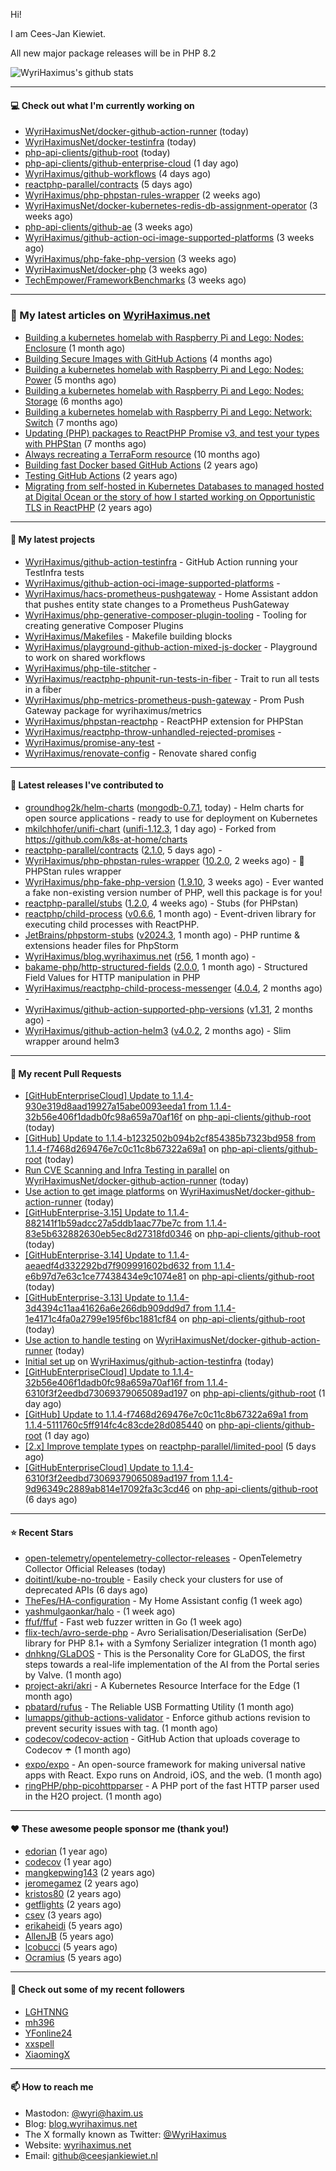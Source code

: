 Hi!

I am Cees-Jan Kiewiet.

All new major package releases will be in PHP 8.2

![WyriHaximus's github stats](https://github-readme-stats.vercel.app/api?username=WyriHaximus&show_icons=true)

---

#### 💻 Check out what I'm currently working on

- [WyriHaximusNet/docker-github-action-runner](https://github.com/WyriHaximusNet/docker-github-action-runner) (today)
- [WyriHaximusNet/docker-testinfra](https://github.com/WyriHaximusNet/docker-testinfra) (today)
- [php-api-clients/github-root](https://github.com/php-api-clients/github-root) (today)
- [php-api-clients/github-enterprise-cloud](https://github.com/php-api-clients/github-enterprise-cloud) (1 day ago)
- [WyriHaximus/github-workflows](https://github.com/WyriHaximus/github-workflows) (4 days ago)
- [reactphp-parallel/contracts](https://github.com/reactphp-parallel/contracts) (5 days ago)
- [WyriHaximus/php-phpstan-rules-wrapper](https://github.com/WyriHaximus/php-phpstan-rules-wrapper) (2 weeks ago)
- [WyriHaximusNet/docker-kubernetes-redis-db-assignment-operator](https://github.com/WyriHaximusNet/docker-kubernetes-redis-db-assignment-operator) (3 weeks ago)
- [php-api-clients/github-ae](https://github.com/php-api-clients/github-ae) (3 weeks ago)
- [WyriHaximus/github-action-oci-image-supported-platforms](https://github.com/WyriHaximus/github-action-oci-image-supported-platforms) (3 weeks ago)
- [WyriHaximus/php-fake-php-version](https://github.com/WyriHaximus/php-fake-php-version) (3 weeks ago)
- [WyriHaximusNet/docker-php](https://github.com/WyriHaximusNet/docker-php) (3 weeks ago)
- [TechEmpower/FrameworkBenchmarks](https://github.com/TechEmpower/FrameworkBenchmarks) (3 weeks ago)

---

### 📜 My latest articles on [WyriHaximus.net](https://blog.wyrihaximus.net/)

- [Building a kubernetes homelab with Raspberry Pi and Lego: Nodes: Enclosure](https://blog.wyrihaximus.net/2024/12/building-a-kubernetes-homelab-with-raspberry-pies-and-lego-nodes-enclosure/) (1 month ago)
- [Building Secure Images with GitHub Actions](https://blog.wyrihaximus.net/2024/10/building-secure-images-with-github-actions/) (4 months ago)
- [Building a kubernetes homelab with Raspberry Pi and Lego: Nodes: Power](https://blog.wyrihaximus.net/2024/09/building-a-kubernetes-homelab-with-raspberry-pies-and-lego-nodes-power/) (5 months ago)
- [Building a kubernetes homelab with Raspberry Pi and Lego: Nodes: Storage](https://blog.wyrihaximus.net/2024/08/building-a-kubernetes-homelab-with-raspberry-pies-and-lego-nodes-storage/) (6 months ago)
- [Building a kubernetes homelab with Raspberry Pi and Lego: Network: Switch](https://blog.wyrihaximus.net/2024/07/building-a-kubernetes-homelab-with-raspberry-pies-and-lego-network-switch/) (7 months ago)
- [Updating (PHP) packages to ReactPHP Promise v3, and test your types with PHPStan](https://blog.wyrihaximus.net/2024/06/updating-php-packages-to-reactphp-promise-v3--and-test-your-types-with-phpstan/) (7 months ago)
- [Always recreating a TerraForm resource](https://blog.wyrihaximus.net/2024/04/always-recreating-a-terraform-resource/) (10 months ago)
- [Building fast Docker based GitHub Actions](https://blog.wyrihaximus.net/2023/03/building-fast-docker-based-github-actions/) (2 years ago)
- [Testing GitHub Actions](https://blog.wyrihaximus.net/2023/03/testing-github-actions/) (2 years ago)
- [Migrating from self-hosted in Kubernetes Databases to managed hosted at Digital Ocean or the story of how I started working on Opportunistic TLS in ReactPHP](https://blog.wyrihaximus.net/2023/01/migrating-from-self-hosted-in-k8s-databases-to-managed-hosted-at-digital-ocean/) (2 years ago)

---

#### 🌱 My latest projects

- [WyriHaximus/github-action-testinfra](https://github.com/WyriHaximus/github-action-testinfra) - GitHub Action running your TestInfra tests
- [WyriHaximus/github-action-oci-image-supported-platforms](https://github.com/WyriHaximus/github-action-oci-image-supported-platforms) - 
- [WyriHaximus/hacs-prometheus-pushgateway](https://github.com/WyriHaximus/hacs-prometheus-pushgateway) - Home Assistant addon that pushes entity state changes to a Prometheus PushGateway
- [WyriHaximus/php-generative-composer-plugin-tooling](https://github.com/WyriHaximus/php-generative-composer-plugin-tooling) - Tooling for creating generative Composer Plugins
- [WyriHaximus/Makefiles](https://github.com/WyriHaximus/Makefiles) - Makefile building blocks
- [WyriHaximus/playground-github-action-mixed-js-docker](https://github.com/WyriHaximus/playground-github-action-mixed-js-docker) - Playground to work on shared workflows
- [WyriHaximus/php-tile-stitcher](https://github.com/WyriHaximus/php-tile-stitcher) - 
- [WyriHaximus/reactphp-phpunit-run-tests-in-fiber](https://github.com/WyriHaximus/reactphp-phpunit-run-tests-in-fiber) - Trait to run all tests in a fiber
- [WyriHaximus/php-metrics-prometheus-push-gateway](https://github.com/WyriHaximus/php-metrics-prometheus-push-gateway) - Prom Push Gateway package for wyrihaximus/metrics
- [WyriHaximus/phpstan-reactphp](https://github.com/WyriHaximus/phpstan-reactphp) - ReactPHP extension for PHPStan
- [WyriHaximus/reactphp-throw-unhandled-rejected-promises](https://github.com/WyriHaximus/reactphp-throw-unhandled-rejected-promises) - 
- [WyriHaximus/promise-any-test](https://github.com/WyriHaximus/promise-any-test) - 
- [WyriHaximus/renovate-config](https://github.com/WyriHaximus/renovate-config) - Renovate shared config

---

#### 🔭 Latest releases I've contributed to

- [groundhog2k/helm-charts](https://github.com/groundhog2k/helm-charts) ([mongodb-0.7.1](https://github.com/groundhog2k/helm-charts/releases/tag/mongodb-0.7.1), today) - Helm charts for open source applications - ready to use for deployment on Kubernetes
- [mkilchhofer/unifi-chart](https://github.com/mkilchhofer/unifi-chart) ([unifi-1.12.3](https://github.com/mkilchhofer/unifi-chart/releases/tag/unifi-1.12.3), 1 day ago) - Forked from https://github.com/k8s-at-home/charts
- [reactphp-parallel/contracts](https://github.com/reactphp-parallel/contracts) ([2.1.0](https://github.com/reactphp-parallel/contracts/releases/tag/2.1.0), 5 days ago) - 
- [WyriHaximus/php-phpstan-rules-wrapper](https://github.com/WyriHaximus/php-phpstan-rules-wrapper) ([10.2.0](https://github.com/WyriHaximus/php-phpstan-rules-wrapper/releases/tag/10.2.0), 2 weeks ago) - 🌯 PHPStan rules wrapper
- [WyriHaximus/php-fake-php-version](https://github.com/WyriHaximus/php-fake-php-version) ([1.9.10](https://github.com/WyriHaximus/php-fake-php-version/releases/tag/1.9.10), 3 weeks ago) - Ever wanted a fake non-existing version number of PHP, well this package is for you!
- [reactphp-parallel/stubs](https://github.com/reactphp-parallel/stubs) ([1.2.0](https://github.com/reactphp-parallel/stubs/releases/tag/1.2.0), 4 weeks ago) - Stubs (for PHPstan)
- [reactphp/child-process](https://github.com/reactphp/child-process) ([v0.6.6](https://github.com/reactphp/child-process/releases/tag/v0.6.6), 1 month ago) - Event-driven library for executing child processes with ReactPHP.
- [JetBrains/phpstorm-stubs](https://github.com/JetBrains/phpstorm-stubs) ([v2024.3](https://github.com/JetBrains/phpstorm-stubs/releases/tag/v2024.3), 1 month ago) - PHP runtime &amp; extensions header files for PhpStorm
- [WyriHaximus/blog.wyrihaximus.net](https://github.com/WyriHaximus/blog.wyrihaximus.net) ([r56](https://github.com/WyriHaximus/blog.wyrihaximus.net/releases/tag/r56), 1 month ago) - 
- [bakame-php/http-structured-fields](https://github.com/bakame-php/http-structured-fields) ([2.0.0](https://github.com/bakame-php/http-structured-fields/releases/tag/2.0.0), 1 month ago) - Structured Field Values for HTTP manipulation in PHP
- [WyriHaximus/reactphp-child-process-messenger](https://github.com/WyriHaximus/reactphp-child-process-messenger) ([4.0.4](https://github.com/WyriHaximus/reactphp-child-process-messenger/releases/tag/4.0.4), 2 months ago) - 
- [WyriHaximus/github-action-supported-php-versions](https://github.com/WyriHaximus/github-action-supported-php-versions) ([v1.31](https://github.com/WyriHaximus/github-action-supported-php-versions/releases/tag/v1.31), 2 months ago) - 
- [WyriHaximus/github-action-helm3](https://github.com/WyriHaximus/github-action-helm3) ([v4.0.2](https://github.com/WyriHaximus/github-action-helm3/releases/tag/v4.0.2), 2 months ago) - Slim wrapper around helm3

---

#### 🔨 My recent Pull Requests

- [[GitHubEnterpriseCloud] Update to 1.1.4-930e319d8aad19927a15abe0093eeda1 from 1.1.4-32b56e406f1dadb0fc98a659a70af16f](https://github.com/php-api-clients/github-root/pull/1503) on [php-api-clients/github-root](https://github.com/php-api-clients/github-root) (today)
- [[GitHub] Update to 1.1.4-b1232502b094b2cf854385b7323bd958 from 1.1.4-f7468d269476e7c0c11c8b67322a69a1](https://github.com/php-api-clients/github-root/pull/1502) on [php-api-clients/github-root](https://github.com/php-api-clients/github-root) (today)
- [Run CVE Scanning and Infra Testing in parallel](https://github.com/WyriHaximusNet/docker-github-action-runner/pull/22) on [WyriHaximusNet/docker-github-action-runner](https://github.com/WyriHaximusNet/docker-github-action-runner) (today)
- [Use action to get image platforms](https://github.com/WyriHaximusNet/docker-github-action-runner/pull/21) on [WyriHaximusNet/docker-github-action-runner](https://github.com/WyriHaximusNet/docker-github-action-runner) (today)
- [[GitHubEnterprise-3.15] Update to 1.1.4-882141f1b59adcc27a5ddb1aac77be7c from 1.1.4-83e5b632882630eb5ec8d27318fd0346](https://github.com/php-api-clients/github-root/pull/1501) on [php-api-clients/github-root](https://github.com/php-api-clients/github-root) (today)
- [[GitHubEnterprise-3.14] Update to 1.1.4-aeaedf4d332292bd7f909991602bd632 from 1.1.4-e6b97d7e63c1ce77438434e9c1074e81](https://github.com/php-api-clients/github-root/pull/1500) on [php-api-clients/github-root](https://github.com/php-api-clients/github-root) (today)
- [[GitHubEnterprise-3.13] Update to 1.1.4-3d4394c11aa41626a6e266db909dd9d7 from 1.1.4-1e4171c4fa0a2799e195f6bc1881cf84](https://github.com/php-api-clients/github-root/pull/1499) on [php-api-clients/github-root](https://github.com/php-api-clients/github-root) (today)
- [Use action to handle testing](https://github.com/WyriHaximusNet/docker-github-action-runner/pull/20) on [WyriHaximusNet/docker-github-action-runner](https://github.com/WyriHaximusNet/docker-github-action-runner) (today)
- [Initial set up](https://github.com/WyriHaximus/github-action-testinfra/pull/1) on [WyriHaximus/github-action-testinfra](https://github.com/WyriHaximus/github-action-testinfra) (today)
- [[GitHubEnterpriseCloud] Update to 1.1.4-32b56e406f1dadb0fc98a659a70af16f from 1.1.4-6310f3f2eedbd73069379065089ad197](https://github.com/php-api-clients/github-root/pull/1498) on [php-api-clients/github-root](https://github.com/php-api-clients/github-root) (1 day ago)
- [[GitHub] Update to 1.1.4-f7468d269476e7c0c11c8b67322a69a1 from 1.1.4-5111760c5ff914fc4c83cde28d085440](https://github.com/php-api-clients/github-root/pull/1497) on [php-api-clients/github-root](https://github.com/php-api-clients/github-root) (1 day ago)
- [[2.x] Improve template types](https://github.com/reactphp-parallel/limited-pool/pull/56) on [reactphp-parallel/limited-pool](https://github.com/reactphp-parallel/limited-pool) (5 days ago)
- [[GitHubEnterpriseCloud] Update to 1.1.4-6310f3f2eedbd73069379065089ad197 from 1.1.4-9d96349c2889ab814e17092fa3c3cd46](https://github.com/php-api-clients/github-root/pull/1496) on [php-api-clients/github-root](https://github.com/php-api-clients/github-root) (6 days ago)

---

#### ⭐ Recent Stars

- [open-telemetry/opentelemetry-collector-releases](https://github.com/open-telemetry/opentelemetry-collector-releases) - OpenTelemetry Collector Official Releases (today)
- [doitintl/kube-no-trouble](https://github.com/doitintl/kube-no-trouble) - Easily check your clusters for use of deprecated APIs (6 days ago)
- [TheFes/HA-configuration](https://github.com/TheFes/HA-configuration) - My Home Assistant config (1 week ago)
- [yashmulgaonkar/halo](https://github.com/yashmulgaonkar/halo) -  (1 week ago)
- [ffuf/ffuf](https://github.com/ffuf/ffuf) - Fast web fuzzer written in Go (1 week ago)
- [flix-tech/avro-serde-php](https://github.com/flix-tech/avro-serde-php) - Avro Serialisation/Deserialisation (SerDe) library for PHP 8.1&#43; with a Symfony Serializer integration (1 month ago)
- [dnhkng/GLaDOS](https://github.com/dnhkng/GLaDOS) - This is the Personality Core for GLaDOS, the first steps towards a real-life implementation of the AI from the Portal series by Valve. (1 month ago)
- [project-akri/akri](https://github.com/project-akri/akri) - A Kubernetes Resource Interface for the Edge (1 month ago)
- [pbatard/rufus](https://github.com/pbatard/rufus) - The Reliable USB Formatting Utility (1 month ago)
- [lumapps/github-actions-validator](https://github.com/lumapps/github-actions-validator) - Enforce github actions revision to prevent security issues with tag. (1 month ago)
- [codecov/codecov-action](https://github.com/codecov/codecov-action) - GitHub Action that uploads coverage to Codecov :open_umbrella:  (1 month ago)
- [expo/expo](https://github.com/expo/expo) - An open-source framework for making universal native apps with React. Expo runs on Android, iOS, and the web. (1 month ago)
- [ringPHP/php-picohttpparser](https://github.com/ringPHP/php-picohttpparser) - A PHP port of the fast HTTP parser used in the H2O project. (1 month ago)

---

#### ❤️ These awesome people sponsor me (thank you!)

- [edorian](https://github.com/edorian) (1 year ago)
- [codecov](https://github.com/codecov) (1 year ago)
- [mangkepwing143](https://github.com/mangkepwing143) (2 years ago)
- [jeromegamez](https://github.com/jeromegamez) (2 years ago)
- [kristos80](https://github.com/kristos80) (2 years ago)
- [getflights](https://github.com/getflights) (2 years ago)
- [csev](https://github.com/csev) (3 years ago)
- [erikaheidi](https://github.com/erikaheidi) (5 years ago)
- [AllenJB](https://github.com/AllenJB) (5 years ago)
- [lcobucci](https://github.com/lcobucci) (5 years ago)
- [Ocramius](https://github.com/Ocramius) (5 years ago)

---

#### 👯 Check out some of my recent followers

- [LGHTNNG](https://github.com/LGHTNNG)
- [mh396](https://github.com/mh396)
- [YFonline24](https://github.com/YFonline24)
- [xxspell](https://github.com/xxspell)
- [XiaomingX](https://github.com/XiaomingX)

---

#### 📫 How to reach me

- Mastodon: [@wyri@haxim.us](https://toot-toot.wyrihaxim.us/@wyri)
- Blog: [blog.wyrihaximus.net](https://blog.wyrihaximus.net/)
- The X formally known as Twitter: [@WyriHaximus](https://twitter.com/WyriHaximus)
- Website: [wyrihaximus.net](https://wyrihaximus.net/)
- Email: [github@ceesjankiewiet.nl](mailto:github@ceesjankiewiet.nl)
